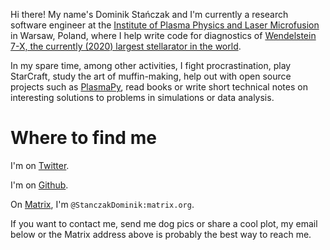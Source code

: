 <!--
.. title: About
.. slug: about
.. date: 2017-06-30 11:58:23 UTC+02:00
.. tags: 
.. category: 
.. link: 
.. description: 
.. type: text
-->

Hi there! My name's Dominik Stańczak and I'm currently a research software
engineer at the [Institute of Plasma Physics and Laser
Microfusion](https://www.ifpilm.pl/en) in Warsaw, Poland, where I help write
code for diagnostics of [Wendelstein 7-X, the currently (2020) largest stellarator in
the world](https://en.wikipedia.org/wiki/Wendelstein_7-X).

In my spare time, among other activities, I fight procrastination, play StarCraft, study the art of
muffin-making, help out with open source projects such as
[PlasmaPy](http://plasmapy.org/), read books or write short technical notes on
interesting solutions to problems in simulations or data analysis.

# Where to find me

I'm on [Twitter](https://twitter.com/StanczakDominik).

I'm on [Github](https://github.com/StanczakDominik).

On [Matrix](https://element.io/), I'm `@StanczakDominik:matrix.org`.

If you want to contact me, send me dog pics or share a cool plot, my email below or the Matrix address above is probably the best way to reach me.
